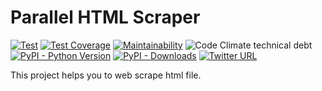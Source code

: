 # Parallel HTML Scraper

[![Test](https://github.com/yukihiko-shinoda/parallel-html-scraper/workflows/Test/badge.svg)](https://github.com/yukihiko-shinoda/parallel-html-scraper/actions?query=workflow%3ATest)
[![Test Coverage](https://api.codeclimate.com/v1/badges/5f07cb148a0770db4be4/test_coverage)](https://codeclimate.com/github/yukihiko-shinoda/parallel-html-scraper/test_coverage)
[![Maintainability](https://api.codeclimate.com/v1/badges/5f07cb148a0770db4be4/maintainability)](https://codeclimate.com/github/yukihiko-shinoda/parallel-html-scraper/maintainability)
![Code Climate technical debt](https://img.shields.io/codeclimate/tech-debt/yukihiko-shinoda/parallel-html-scraper)
[![PyPI - Python Version](https://img.shields.io/pypi/pyversions/parallelhtmlscraper)](https://pypi.org/project/parallelhtmlscraper/)
[![PyPI - Downloads](https://img.shields.io/pypi/dm/parallelhtmlscraper)](https://pypi.org/project/parallelhtmlscraper/)
[![Twitter URL](https://img.shields.io/twitter/url?style=social&url=https%3A%2F%2Fgithub.com%2Fyukihiko-shinoda%2Fparallel-html-scraper)](http://twitter.com/share?text=Parallel%20HTML%20Scraper&url=https://pypi.org/project/parallelhtmlscraper/&hashtags=python)

This project helps you to web scrape html file.
